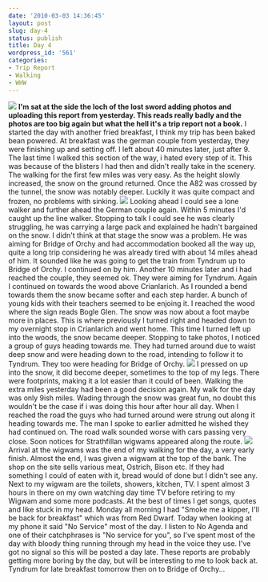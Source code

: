 ```yaml
---
date: '2010-03-03 14:36:45'
layout: post
slug: day-4
status: publish
title: Day 4
wordpress_id: '561'
categories:
- Trip Report
- Walking
- WHW
---
```


[![](http://www.stevenhorner.com/wp-content/uploads/2010/03/l_1600_1200_29BB9A3E-7874-4FE9-8332-267D8787BABF.jpeg)](http://www.stevenhorner.com/wp-content/uploads/2010/03/l_1600_1200_29BB9A3E-7874-4FE9-8332-267D8787BABF.jpeg) **I'm sat at the side the loch of the lost sword adding photos and uploading this report from yesterday. This reads really badly and the photos are too big again but what the hell it's a trip report not a book.** I started the day with another fried breakfast, I think my trip has been baked bean powered. At breakfast was the german couple from yesterday, they were finishing up and setting off. I left about 40 minutes later, just after 9. The last time I walked this section of the way, i hated every step of it. This was because of the blisters I had then and didn't really take in the scenery. The walking for the first few miles was very easy. As the height slowly increased, the snow on the ground returned. Once the A82 was crossed by the tunnel, the snow was notably deeper. Luckily it was quite compact and frozen, no problems with sinking. [![](http://www.stevenhorner.com/wp-content/uploads/2010/03/l_1600_1200_43AC7810-0556-4C20-9671-FF42FD21EBE4.jpeg)](http://www.stevenhorner.com/wp-content/uploads/2010/03/l_1600_1200_43AC7810-0556-4C20-9671-FF42FD21EBE4.jpeg) Looking ahead I could see a lone walker and further ahead the German couple again. Within 5 minutes I'd caught up the line walker. Stopping to talk I could see he was clearly struggling, he was carrying a large pack and explained he hadn't bargained on the snow. I didn't think at that stage the snow was a problem. He was aiming for Bridge of Orchy and had accommodation booked all the way up, quite a long trip considering he was already tired with about 14 miles ahead of him. It sounded like he was going to get the train from Tyndrum up to Bridge of Orchy. I continued on by him. Another 10 minutes later and i had reached the couple, they seemed ok. They were aiming for Tyndrum. Again I continued on towards the wood above Crianlarich. As I rounded a bend towards them the snow became softer and each step harder. A bunch of young kids with their teachers seemed to be enjoing it. I reached the wood where the sign reads Bogle Glen. The snow was now about a foot maybe more in places. This is where previously I turned right and headed down to my overnight stop in Crianlarich and went home. This time I turned left up into the woods, the snow became deeper. Stopping to take photos, I noticed a group of guys heading towards me. They had turned around due to waist deep snow and were heading down to the road, intending to follow it to Tyndrum. They too were heading for Bridge of Orchy. [![](http://www.stevenhorner.com/wp-content/uploads/2010/03/l_1600_1200_0A5A06B8-E06A-4063-8E4B-19EADB61D52D.jpeg)](http://www.stevenhorner.com/wp-content/uploads/2010/03/l_1600_1200_0A5A06B8-E06A-4063-8E4B-19EADB61D52D.jpeg) I pressed on up into the snow, it did become deeper, sometimes to the top of my legs. There were footprints, making it a lot easier than it could of been. Walking the extra miles yesterday had been a good decision again. My walk for the day was only 9ish miles. Wading through the snow was great fun, no doubt this wouldn't be the case if i was doing this hour after hour all day. When I reached the road the guys who had turned around were strung out along it heading towards me. The man I spoke to earlier admitted he wished they had continued on. The road walk sounded worse with cars passing very close. Soon notices for Strathfillan wigwams appeared along the route. [![](http://www.stevenhorner.com/wp-content/uploads/2010/03/l_1600_1200_8FB0F831-D46E-41FA-93F6-2E6ABC6A6CD6.jpeg)](http://www.stevenhorner.com/wp-content/uploads/2010/03/l_1600_1200_8FB0F831-D46E-41FA-93F6-2E6ABC6A6CD6.jpeg) Arrival at the wigwams was the end of my walking for the day, a very early finish. Almost the end, I was given a wigwam at the top of the bank. The shop on the site sells various meat, Ostrich, Bison etc. If they had something I could of eaten with it, bread would of done but I didn't see any. Next to my wigwam are the toilets, showers, kitchen, TV. I spent almost 3 hours in there on my own watching day time TV before retiring to my Wigwam and some more podcasts. At the best of times I get songs, quotes and like stuck in my head. Monday all morning I had "Smoke me a kipper, I'll be back for breakfast" which was from Red Dwarf. Today when looking at my phone it said "No Service" most of the day. I listen to No Agenda and one of their catchphrases is "No service for you", so I've spent most of the day with bloody thing running through my head in the voice they use. I've got no signal so this will be posted a day late. These reports are probably getting more boring by the day, but will be interesting to me to look back at. Tyndrum for late breakfast tomorrow then on to Bridge of Orchy...
